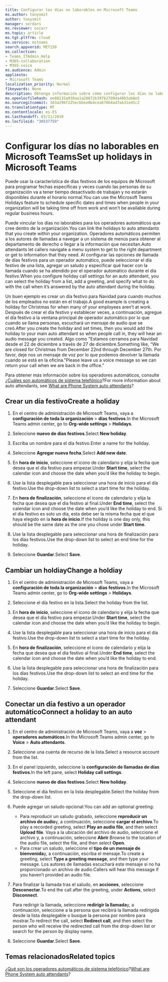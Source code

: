 ```yaml
---
title: Configurar los días no laborables en Microsoft Teams
ms.author: tonysmit
author: tonysmit
manager: serdars
ms.reviewer: oscarr
ms.topic: article
ms.tgt.pltfrm: cloud
ms.service: msteams
search.appverid: MET150
ms.collection:
- Teams_ITAdmin_Help
- M365-collaboration
- M365-voice
ms.audience: Admin
appliesto:
- Microsoft Teams
localization_priority: Normal
f1keywords: None
description: Obtenga información sobre cómo configurar los días no laborables en Microsoft Teams y conectarlos a su operador automático.
ms.openlocfilehash: ee88135a030aa1a20872b397b2709da40b3ab8e5
ms.sourcegitcommit: 3d3a296f225ecbbee0b4cea67664ad7ab31ed1c2
ms.translationtype: MT
ms.contentlocale: es-ES
ms.lasthandoff: 03/11/2019
ms.locfileid: "30537759"
---
```

# <a name="set-up-holidays-in-microsoft-teams"></a><span data-ttu-id="af59f-103">Configurar los días no laborables en Microsoft Teams</span><span class="sxs-lookup"><span data-stu-id="af59f-103">Set up holidays in Microsoft Teams</span></span>

<span data-ttu-id="af59f-104">Puede usar la característica de días festivos de los equipos de Microsoft para programar fechas específicas y veces cuando las personas de su organización va a tener tiempo desactivado de trabajan y no estarán disponibles durante el horario normal.</span><span class="sxs-lookup"><span data-stu-id="af59f-104">You can use the Microsoft Teams Holidays feature to schedule specific dates and times when people in your organization will be taking time off from work and won’t be available during regular business hours.</span></span> 

<span data-ttu-id="af59f-105">Puede vincular los días no laborables para los operadores automáticos que cree dentro de la organización.</span><span class="sxs-lookup"><span data-stu-id="af59f-105">You can link the holidays to auto attendants that you create within your organization.</span></span> <span data-ttu-id="af59f-106">Operadores automáticos permiten a los autores de llamadas a navegar a un sistema de menús para obtener al departamento de derecho o llegar a la información que necesitan.</span><span class="sxs-lookup"><span data-stu-id="af59f-106">Auto attendants let callers navigate a menu system to get to the right department or get to information that they need.</span></span> <span data-ttu-id="af59f-107">Al configurar las opciones de llamada de días festivos para un operador automático, puede seleccionar el día festivo de una lista, agregar un saludo y especificar qué hacer con la llamada cuando se ha atendido por el operador automático durante el día festivo.</span><span class="sxs-lookup"><span data-stu-id="af59f-107">When you configure holiday call settings for an auto attendant, you can select the holiday from a list, add a greeting, and specify what to do with the call when it’s answered by the auto attendant during the holiday.</span></span>

<span data-ttu-id="af59f-108">Un buen ejemplo es crear un día festivo para Navidad para cuando muchos de los empleados no están en el trabajo.</span><span class="sxs-lookup"><span data-stu-id="af59f-108">A good example is creating a holiday for Christmas for when many of your employees aren’t at work.</span></span> <span data-ttu-id="af59f-109">Después de crear el día festivo y establecer veces, a continuación, agregue el día festivo a la ventana principal de operador automático por lo que cuando se llama personas, escuchará un mensaje de audio que se creó.</span><span class="sxs-lookup"><span data-stu-id="af59f-109">After you create the holiday and set times, then you would add the holiday to your main auto attendant so when people call in, they will hear an audio message you created.</span></span> <span data-ttu-id="af59f-110">Algo como "Estamos cerramos para Navidad desde el 22 de diciembre a través de 27 de diciembre.</span><span class="sxs-lookup"><span data-stu-id="af59f-110">Something like, “We are closed for Christmas from December 22nd through December 27th.</span></span> <span data-ttu-id="af59f-111">Por favor, deje nos un mensaje de voz por lo que podemos devolver la llamada cuando se está en la oficina."</span><span class="sxs-lookup"><span data-stu-id="af59f-111">Please leave us a voice message so we can return your call when we are back in the office.”</span></span>

<span data-ttu-id="af59f-112">Para obtener más información sobre los operadores automáticos, consulte [¿Cuáles son automáticos de sistema telefónico](what-are-phone-system-auto-attendants.md)?</span><span class="sxs-lookup"><span data-stu-id="af59f-112">For more information about auto attendants, see [What are Phone System auto attendants](what-are-phone-system-auto-attendants.md)?</span></span>  

## <a name="create-a-holiday"></a><span data-ttu-id="af59f-113">Crear un día festivo</span><span class="sxs-lookup"><span data-stu-id="af59f-113">Create a holiday</span></span>

1. <span data-ttu-id="af59f-114">En el centro de administración de Microsoft Teams, vaya a **configuración de toda la organización** > **días festivos**.</span><span class="sxs-lookup"><span data-stu-id="af59f-114">In the Microsoft Teams admin center, go to **Org-wide settings** > **Holidays**.</span></span>

2. <span data-ttu-id="af59f-115">Seleccione **nuevo de días festivos**.</span><span class="sxs-lookup"><span data-stu-id="af59f-115">Select **New holiday**.</span></span>

3. <span data-ttu-id="af59f-116">Escriba un nombre para el día festivo.</span><span class="sxs-lookup"><span data-stu-id="af59f-116">Enter a name for the holiday.</span></span>

4. <span data-ttu-id="af59f-117">Seleccione **Agregar nueva fecha**.</span><span class="sxs-lookup"><span data-stu-id="af59f-117">Select **Add new date**.</span></span>

5. <span data-ttu-id="af59f-118">En **hora de inicio**, seleccione el icono de calendario y elija la fecha que desea que el día festivo para empezar.</span><span class="sxs-lookup"><span data-stu-id="af59f-118">Under **Start time**, select the calendar icon and choose the date when you’d like the holiday to begin.</span></span>

6. <span data-ttu-id="af59f-119">Use la lista desplegable para seleccionar una hora de inicio para el día festivo.</span><span class="sxs-lookup"><span data-stu-id="af59f-119">Use the drop-down list to select a start time for the holiday.</span></span>

7. <span data-ttu-id="af59f-120">En **hora de finalización**, seleccione el icono de calendario y elija la fecha que desea que el día festivo al final.</span><span class="sxs-lookup"><span data-stu-id="af59f-120">Under **End time**, select the calendar icon and choose the date when you’d like the holiday to end.</span></span> <span data-ttu-id="af59f-121">Si el día festivo es solo un día, esta debe ser la misma fecha que el que haya elegido en la **hora de inicio**.</span><span class="sxs-lookup"><span data-stu-id="af59f-121">If the holiday is one day only, this should be the same date as the one you chose under **Start time**.</span></span>

8. <span data-ttu-id="af59f-122">Use la lista desplegable para seleccionar una hora de finalización para los días festivos.</span><span class="sxs-lookup"><span data-stu-id="af59f-122">Use the drop-down list to select an end time for the holiday.</span></span>

9. <span data-ttu-id="af59f-123">Seleccione **Guardar**.</span><span class="sxs-lookup"><span data-stu-id="af59f-123">Select **Save**.</span></span>

## <a name="change-a-holdiay"></a><span data-ttu-id="af59f-124">Cambiar un holdiay</span><span class="sxs-lookup"><span data-stu-id="af59f-124">Change a holdiay</span></span>

1. <span data-ttu-id="af59f-125">En el centro de administración de Microsoft Teams, vaya a **configuración de toda la organización** > **días festivos**.</span><span class="sxs-lookup"><span data-stu-id="af59f-125">In the Microsoft Teams admin center, go to **Org-wide settings** > **Holidays**.</span></span>

2. <span data-ttu-id="af59f-126">Seleccione el día festivo en la lista.</span><span class="sxs-lookup"><span data-stu-id="af59f-126">Select the holiday from the list.</span></span>

3. <span data-ttu-id="af59f-127">En **hora de inicio**, seleccione el icono de calendario y elija la fecha que desea que el día festivo para empezar.</span><span class="sxs-lookup"><span data-stu-id="af59f-127">Under **Start time**, select the calendar icon and choose the date when you’d like the holiday to begin.</span></span>

4. <span data-ttu-id="af59f-128">Use la lista desplegable para seleccionar una hora de inicio para el día festivo.</span><span class="sxs-lookup"><span data-stu-id="af59f-128">Use the drop-down list to select a start time for the holiday.</span></span>

5. <span data-ttu-id="af59f-129">En **hora de finalización**, seleccione el icono de calendario y elija la fecha que desea que el día festivo al final.</span><span class="sxs-lookup"><span data-stu-id="af59f-129">Under **End time**, select the calendar icon and choose the date when you’d like the holiday to end.</span></span> 

6. <span data-ttu-id="af59f-130">Use la lista desplegable para seleccionar una hora de finalización para los días festivos.</span><span class="sxs-lookup"><span data-stu-id="af59f-130">Use the drop-down list to select an end time for the holiday.</span></span>

7. <span data-ttu-id="af59f-131">Seleccione **Guardar**.</span><span class="sxs-lookup"><span data-stu-id="af59f-131">Select **Save**.</span></span>

## <a name="connect-a-holiday-to-an-auto-attendant"></a><span data-ttu-id="af59f-132">Conectar un día festivo a un operador automático</span><span class="sxs-lookup"><span data-stu-id="af59f-132">Connect a holiday to an auto attendant</span></span>

1. <span data-ttu-id="af59f-133">En el centro de administración de Microsoft Teams, vaya a **voz** > **operadores automáticos**.</span><span class="sxs-lookup"><span data-stu-id="af59f-133">In the Microsoft Teams admin center, go to **Voice** > **Auto attendants**.</span></span>
2. <span data-ttu-id="af59f-134">Seleccione una cuenta de recurso de la lista.</span><span class="sxs-lookup"><span data-stu-id="af59f-134">Select a resource account from the list.</span></span>
3. <span data-ttu-id="af59f-135">En el panel izquierdo, seleccione la **configuración de llamadas de días festivos**.</span><span class="sxs-lookup"><span data-stu-id="af59f-135">In the left pane, select **Holiday call settings**.</span></span>
4. <span data-ttu-id="af59f-136">Seleccione **nuevo de días festivos**.</span><span class="sxs-lookup"><span data-stu-id="af59f-136">Select **New holiday**.</span></span>
5. <span data-ttu-id="af59f-137">Seleccione el día festivo en la lista desplegable.</span><span class="sxs-lookup"><span data-stu-id="af59f-137">Select the holiday from the drop-down list.</span></span>
6. <span data-ttu-id="af59f-138">Puede agregar un saludo opcional:</span><span class="sxs-lookup"><span data-stu-id="af59f-138">You can add an optional greeting:</span></span>
    - <span data-ttu-id="af59f-139">Para reproducir un saludo grabado, seleccione **reproducir un archivo de audio**y, a continuación, seleccione **cargar el archivo**.</span><span class="sxs-lookup"><span data-stu-id="af59f-139">To play a recorded greeting, select **Play an audio file**, and then select **Upload file**.</span></span> <span data-ttu-id="af59f-140">Vaya a la ubicación del archivo de audio, seleccione el archivo y, a continuación, seleccione **Abrir**.</span><span class="sxs-lookup"><span data-stu-id="af59f-140">Browse to the location of the audio file, select the file, and then select **Open**.</span></span>
    - <span data-ttu-id="af59f-141">Para crear un saludo, seleccione el **tipo de un mensaje de bienvenida**y, a continuación, escriba el mensaje.</span><span class="sxs-lookup"><span data-stu-id="af59f-141">To create a greeting, select **Type a greeting message**, and then type your message.</span></span> <span data-ttu-id="af59f-142">Los autores de llamadas escuchará este mensaje si no ha proporcionado un archivo de audio.</span><span class="sxs-lookup"><span data-stu-id="af59f-142">Callers will hear this message if you haven’t provided an audio file.</span></span>
7. <span data-ttu-id="af59f-143">Para finalizar la llamada tras el saludo, en **acciones**, seleccione **Desconectar**.</span><span class="sxs-lookup"><span data-stu-id="af59f-143">To end the call after the greeting, under **Actions**, select **Disconnect**.</span></span> 

    <span data-ttu-id="af59f-144">Para redirigir la llamada, seleccione **redirigir la llamada**y, a continuación, seleccione a la persona que recibirá la llamada redirigida desde la lista desplegable o busque la persona por nombre para mostrar.</span><span class="sxs-lookup"><span data-stu-id="af59f-144">To redirect the call, select **Redirect call**, and then select the person who will receive the redirected call from the drop-down list or search for the person by display name.</span></span>
8. <span data-ttu-id="af59f-145">Seleccione **Guardar**.</span><span class="sxs-lookup"><span data-stu-id="af59f-145">Select **Save**.</span></span>

## <a name="related-topics"></a><span data-ttu-id="af59f-146">Temas relacionados</span><span class="sxs-lookup"><span data-stu-id="af59f-146">Related topics</span></span>

<span data-ttu-id="af59f-147">[¿Qué son los operadores automáticos de sistema telefónico](what-are-phone-system-auto-attendants.md)?</span><span class="sxs-lookup"><span data-stu-id="af59f-147">[What are Phone System auto attendants](what-are-phone-system-auto-attendants.md)?</span></span>